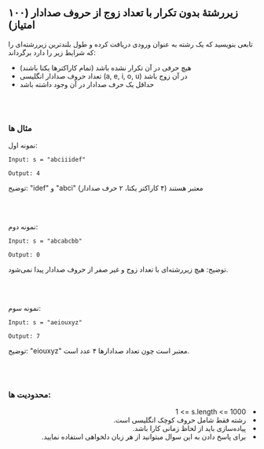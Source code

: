 ## زیررشتهٔ بدون تکرار با تعداد زوج از حروف صدادار (۱۰۰ امتیاز)

تابعی بنویسید که یک رشته به عنوان ورودی دریافت کرده و طول بلندترین زیررشته‌ای را که شرایط زیر را دارد برگرداند:

- هیچ حرفی در آن تکرار نشده باشد (تمام کاراکترها یکتا باشند)
- تعداد حروف صدادار انگلیسی (a, e, i, o, u) در آن زوج باشد
- حداقل یک حرف صدادار در آن وجود داشته باشد

<br/>
<br/>

### مثال ها

نمونه اول:

```
Input: s = "abciiidef"

Output: 4
```

توضیح: "idef" و "abci" معتبر هستند (۴ کاراکتر یکتا، ۲ حرف صدادار)

<br/>
<br/>

نمونه دوم:

```
Input: s = "abcabcbb"

Output: 0
```

توضیح: هیچ زیررشته‌ای با تعداد زوج و غیر صفر از حروف صدادار پیدا نمی‌شود.

<br/>
<br/>

نمونه سوم:

```
Input: s = "aeiouxyz"

Output: 7
```

توضیح: "eiouxyz" معتبر است چون تعداد صدادارها ۴ عدد است.

<br/>
<br/>

### محدودیت ها:

<div dir="rtl">
<li><span dir="ltr">1 <= s.length <= 1000</span></li>
<li>رشته فقط شامل حروف کوچک انگلیسی است.</li>
<li>پیاده‌سازی باید از لحاظ زمانی کارا باشد.</li>
<li>برای پاسخ دادن به این سوال میتوانید از هر زبان دلخواهی استفاده نمایید.</li>
</div>

